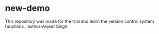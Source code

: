 # new-demo
This repository was made for the trial and learn the version control system functions .
author-Anjeet Singh
